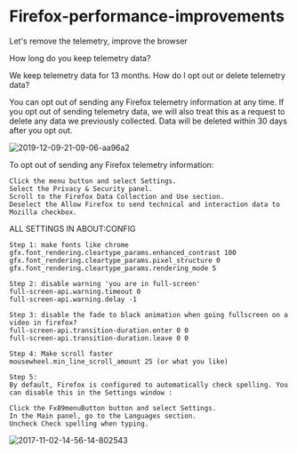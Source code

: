 # Firefox-performance-improvements
Let's remove the telemetry, improve the browser

How long do you keep telemetry data?

We keep telemetry data for 13 months.
How do I opt out or delete telemetry data?

You can opt out of sending any Firefox telemetry information at any time. If you opt out of sending telemetry data, we will also treat this as a request to delete any data we previously collected. Data will be deleted within 30 days after you opt out. 

![2019-12-09-21-09-06-aa96a2](https://user-images.githubusercontent.com/108226177/221349644-d519e4e0-fc64-4359-b7ec-cfdb24bb11d3.png)

To opt out of sending any Firefox telemetry information:

    Click the menu button and select Settings.
    Select the Privacy & Security panel.
    Scroll to the Firefox Data Collection and Use section.
    Deselect the Allow Firefox to send technical and interaction data to Mozilla checkbox. 

ALL SETTINGS IN ABOUT:CONFIG

    Step 1: make fonts like chrome
    gfx.font_rendering.cleartype_params.enhanced_contrast 100
    gfx.font_rendering.cleartype_params.pixel_structure 0
    gfx.font_rendering.cleartype_params.rendering_mode 5

    Step 2: disable warning 'you are in full-screen'
    full-screen-api.warning.timeout 0
    full-screen-api.warning.delay -1

    Step 3: disable the fade to black animation when going fullscreen on a video in firefox?
    full-screen-api.transition-duration.enter 0 0
    full-screen-api.transition-duration.leave 0 0

    Step 4: Make scroll faster
    mousewheel.min_line_scroll_amount 25 (or what you like)
    
    Step 5: 
    By default, Firefox is configured to automatically check spelling. You can disable this in the Settings window :

    Click the Fx89menuButton button and select Settings.
    In the Main panel, go to the Languages section.
    Uncheck Check spelling when typing.
![2017-11-02-14-56-14-802543](https://user-images.githubusercontent.com/108226177/221352602-83334e48-86c7-42d4-a06a-1af11ef3e306.png)

